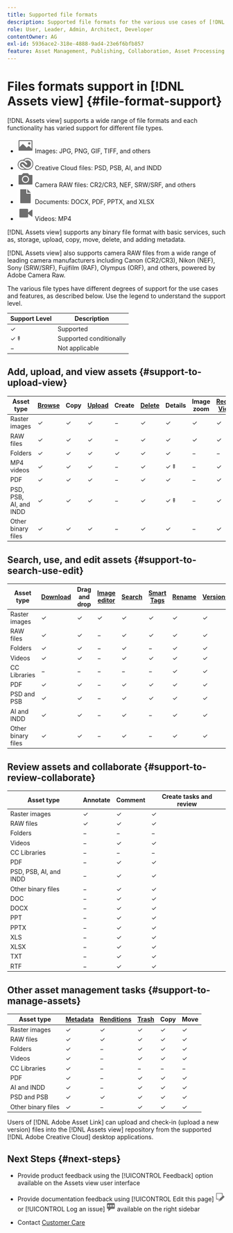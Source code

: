 ```yaml
---
title: Supported file formats
description: Supported file formats for the various use cases of [!DNL Assets view]
role: User, Leader, Admin, Architect, Developer
contentOwner: AG
exl-id: 5936ace2-318e-4888-9ad4-23e6f6bfb857
feature: Asset Management, Publishing, Collaboration, Asset Processing
---
```

# Files formats support in [!DNL Assets view] {#file-format-support}

[!DNL Assets view] supports a wide range of file formats and each functionality has varied support for different file types.

* ![image file type icon](assets/image-icon.svg) Images: JPG, PNG, GIF, TIFF, and others
* ![creative cloudtype icon](assets/creative-cloud-files.svg) Creative Cloud files: PSD, PSB, AI, and INDD
* ![camera type icon](assets/camera-icon.svg) Camera RAW files: CR2/CR3, NEF, SRW/SRF, and others
* ![document file type icon](assets/document-icon.svg) Documents: DOCX, PDF, PPTX, and XLSX
* ![video file type icon](assets/video-icon.svg) Videos: MP4

[!DNL Assets view] supports any binary file format with basic services, such as, storage, upload, copy, move, delete, and adding metadata.

[!DNL Assets view] also supports camera RAW files from a wide range of leading camera manufacturers including Canon (CR2/CR3), Nikon (NEF), Sony (SRW/SRF), Fujifilm (RAF), Olympus (ORF), and others, powered by Adobe Camera Raw.

The various file types have different degrees of support for the use cases and features, as described below. Use the legend to understand the support level.

| Support Level     | Description             |
|-------------------|-------------------------|
| &#10003;          | Supported               |
| &#10003; &Dagger; | Supported conditionally |
| &minus;           | Not applicable          |

## Add, upload, and view assets {#support-to-upload-view}

<!-- TBD: For AEM, AI files require the PDF option to be selected when saving the AI file.
-->

| Asset type        | [Browse](/help/assets/navigate-assets-view.md)   | Copy     | [Upload](/help/assets/add-delete-assets-view.md)   | Create   | [Delete](/help/assets/add-delete-assets-view.md#delete-assets)   | Details           | Image zoom | [Recently Viewed](/help/assets/navigate-assets-view.md) |
|-------------------|----------|----------|----------|----------|----------|-------------------|------------|-----------------|
| Raster images     | &#10003; | &#10003; | &#10003; | &minus;  | &#10003; | &#10003;          | &#10003;   | &#10003;        |
| RAW files         | &#10003; | &#10003; | &#10003; | &minus;  | &#10003; | &#10003;          | &#10003;   | &#10003;        |
| Folders           | &#10003; | &#10003; | &#10003; | &#10003; | &#10003; | &#10003;          | &minus;    | &minus;         |
| MP4 videos        | &#10003; | &#10003; | &#10003; | &minus;  | &#10003; | &#10003; &Dagger; | &minus;    | &#10003;        |
| PDF               | &#10003; | &#10003; | &#10003; | &minus;  | &#10003; | &#10003;          | &minus;    | &#10003;        |
| PSD, PSB, AI, and INDD | &#10003; | &#10003; | &#10003; | &minus;  | &#10003; | &#10003; &Dagger; | &minus;    | &#10003;        |
| Other binary files | &#10003; | &#10003; | &#10003; | &minus;  | &#10003; | &#10003; | &minus; | &#10003;        |

<!-- Hiding CC Libraries (considered beta) as per PM feedback.
| CC Libraries  | &#10003; | &minus;  | &#10003; | &#10003; | &#10003; | &#10003; | &minus;    | &minus;         |
-->

## Search, use, and edit assets {#support-to-search-use-edit}

| Asset type    | [Download](/help/assets/manage-organize-assets-view.md#download) | Drag and drop | [Image editor](/help/assets/edit-images-assets-view.md) | [Search](/help/assets/search-assets-view.md)   | [Smart Tags](/help/assets/metadata-assets-view.md#tags) | [Rename](/help/assets/manage-organize-assets-view.md)   | [Versions](/help/assets/manage-organize-assets-view.md#versions-of-assets) |
|---------------|----------|---------------|--------------|----------|------------|----------|----------|
| Raster images | &#10003; | &#10003;      | &#10003;     | &#10003; | &#10003;   | &#10003; | &#10003; |
| RAW files     | &#10003; | &#10003; | &minus; |  &#10003;   | &#10003; | &#10003;          | &#10003;   | &#10003;        |
| Folders       | &#10003; | &#10003;      | &minus;      | &#10003; | &minus;    | &#10003; | &#10003;  |
| Videos        | &#10003; | &#10003;      | &minus;      | &#10003; | &#10003;   | &#10003; | &#10003;  |
| CC Libraries  | &minus;  | &minus;       | &minus;      | &minus;  | &minus;    | &#10003; | &#10003;  |
| PDF           | &#10003; | &#10003;      | &minus;      | &#10003; | &#10003;   | &#10003; | &#10003;  |
| PSD and PSB          | &#10003; | &#10003;      | &minus;      | &#10003; | &#10003;   | &#10003; | &#10003;  |
| AI and INDD           | &#10003; | &#10003;      | &minus;      | &#10003; | &minus;   | &#10003; | &#10003;  |
| Other binary files          |  &#10003;  | &#10003;      | &minus;      |  &#10003;  |&minus;   |  &#10003;  | &#10003;  |


## Review assets and collaborate {#support-to-review-collaborate}

| Asset type    | Annotate | Comment  | Create tasks and review |
|---------------|----------|----------|-------------------------|
| Raster images | &#10003; | &#10003; | &#10003;      |
| RAW files     | &#10003; | &#10003; | &#10003;      |
| Folders       | &minus;  | &minus;  | &minus;       |
| Videos        | &minus;  | &#10003; | &#10003;      |
| CC Libraries  | &minus;  | &minus;  | &minus;       |
| PDF           | &minus;  | &#10003; | &#10003;      |
| PSD, PSB, AI, and INDD | &minus;  | &#10003; | &#10003;  |
| Other binary files| &minus;  | &#10003; | &#10003;  |
| DOC           | &minus; | &#10003;  | &#10003;      |
| DOCX          | &minus; | &#10003;  | &#10003;      |
| PPT           | &minus; | &#10003;  | &#10003;      |
| PPTX          | &minus; | &#10003;  | &#10003;      |
| XLS           | &minus; | &#10003;  | &#10003;      |
| XLSX          | &minus; | &#10003;  | &#10003;      |
| TXT           | &minus; | &#10003;  | &#10003;      |
| RTF           | &minus; | &#10003;  | &#10003;      |

## Other asset management tasks {#support-to-manage-assets}

| Asset type    | [Metadata](/help/assets/metadata-assets-view.md)          | [Renditions](/help/assets/add-delete-assets-view.md#renditions) | [Trash](/help/assets/add-delete-assets-view.md#delete-assets)    | Copy     | Move     |
|---------------|-------------------|------------|----------|----------|----------|
| Raster images | &#10003; | &#10003;   | &#10003; | &#10003; | &#10003; |
| RAW files     | &#10003; | &#10003;   | &#10003; | &#10003; | &#10003; |
| Folders       | &#10003; | &minus;    | &#10003; | &#10003; | &#10003; |
| Videos        | &#10003; | &minus;    | &#10003; | &#10003; | &#10003; |
| CC Libraries  | &#10003; | &minus;    | &minus;  | &minus;  | &minus;  |
| PDF           | &#10003; | &minus;    | &#10003; | &#10003; | &#10003; |
| AI and INDD           | &#10003; | &minus;    | &#10003; | &#10003; | &#10003; |
| PSD and PSB           | &#10003; | &#10003;    | &#10003; | &#10003; | &#10003; |
| Other binary files          | &#10003; | &minus;    |&#10003; | &#10003; | &#10003; |

Users of [!DNL Adobe Asset Link] can upload and check-in (upload a new version) files into the [!DNL Assets view] repository from the supported [!DNL Adobe Creative Cloud] desktop applications.

<!-- TBD: Saving the template table separately for later use.
| Asset type    | Features |
|---------------|----------|
| Raster images |          |
| Folders       |          |
| Videos        |          |
| CC Libraries  |          |
| PDF files     |          |
| PSD, PSB           |          |
| AI            |          |
| INDD          |          |

>[!MORELIKETHIS]
>
>* []()
-->

## Next Steps {#next-steps}

* Provide product feedback using the [!UICONTROL Feedback] option available on the Assets view user interface

* Provide documentation feedback using [!UICONTROL Edit this page] ![edit the page](assets/do-not-localize/edit-page.png) or [!UICONTROL Log an issue] ![create a GitHub issue](assets/do-not-localize/github-issue.png) available on the right sidebar

* Contact [Customer Care](https://experienceleague.adobe.com/?support-solution=General#support)
